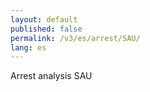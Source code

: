 ```yaml
---
layout: default
published: false
permalink: /v3/es/arrest/SAU/
lang: es
---
```


Arrest analysis SAU
